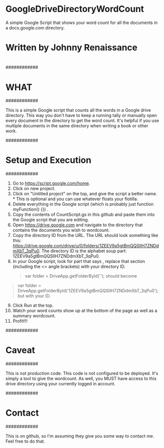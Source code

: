# GoogleDriveDirectoryWordCount
A simple Google Script that shows your word count for all the documents in a docs.google.com directory. 

# #############################
#
# Written by Johnny Renaissance
#
# ############################# 


############
# WHAT
############

This is a simple Google script that counts all the words in a Google drive directory. This way you don't have to keep a running tally or manually open every document in the directory to get the word count. It's helpful if you use multiple documents in the same directory when writing a book or other work.


############
# Setup and Execution
############

1) Go to https://script.google.com/home. 
2) Click on new project.
3) Click on "Untitled project" on the top, and give the script a better name. * This is optional and you can use whatever floats your flotilla.
4) Delete everything in the Google script (which is probably just function myFunction() {}) .
5) Copy the contents of CountScript.gs in this github and paste them into the Google script that you are editing.
6) Open https://drive.google.com and navigate to the directory that contains the documents you wish to wordcount.
7) Copy the directory ID from the URL. The URL should look something like this: https://drive.google.com/drive/u/0/folders/1ZEEV9a5gtBmQQSlIH7ZNDdmXbT_3qPu0. The directory ID is the alphabet soup part: 1ZEEV9a5gtBmQQSlIH7ZNDdmXbT_3qPu0. 
8) In your Google script, look for part that says <put in your directory ID here>, replace that section (including the <> angle brackets) with your directory ID.
   >   var folder = DriveApp.getFolderById('<put in your directory ID here>');
  should become
  >    var folder = DriveApp.getFolderById('1ZEEV9a5gtBmQQSlIH7ZNDdmXbT_3qPu0');
  but with your ID.
9) Click Run at the top.
10) Watch your word counts show up at the bottom of the page as well as a summary wordcount.
11) Profit!!!

   
############
# Caveat
############

This is not production code. This code is not configured to be deployed. It's simply a tool to give the wordcount. As well, you MUST have access to this drive directory using your currently logged in account.

   
############
# Contact
############

This is on github, so I'm assuming they give you some way to contact me. Feel free to do that.
